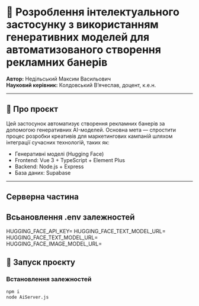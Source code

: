 # 📢 Розроблення інтелектуального застосунку з використанням генеративних моделей для автоматизованого створення рекламних банерів

**Автор:** Недільський Максим Васильович  
**Науковий керівник:** Колдовський Вʼячеслав, доцент, к.е.н.

---

## 🧠 Про проєкт

Цей застосунок автоматизує створення рекламних банерів за допомогою генеративних AI-моделей. Основна мета — спростити процес розробки креативів для маркетингових кампаній шляхом інтеграції сучасних технологій, таких як:

- Генеративні моделі (Hugging Face)
- Frontend: Vue 3 + TypeScript + Element Plus
- Backend: Node.js + Express
- База даних: Supabase

---

## Cерверна частина

## Всьановлення .env залежностей

HUGGING_FACE_API_KEY= 
HUGGING_FACE_TEXT_MODEL_URL=
HUGGING_FACE_TEXT_MODEL_URL=
HUGGING_FACE_IMAGE_MODEL_URL=

## 🚀 Запуск проєкту

### Встановлення залежностей

```bash
npm i
node AiServer.js
 